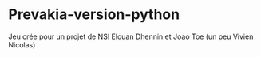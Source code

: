 # Prevakia-version-python
 Jeu crée pour un projet de NSI Elouan Dhennin et Joao Toe (un peu Vivien Nicolas)
